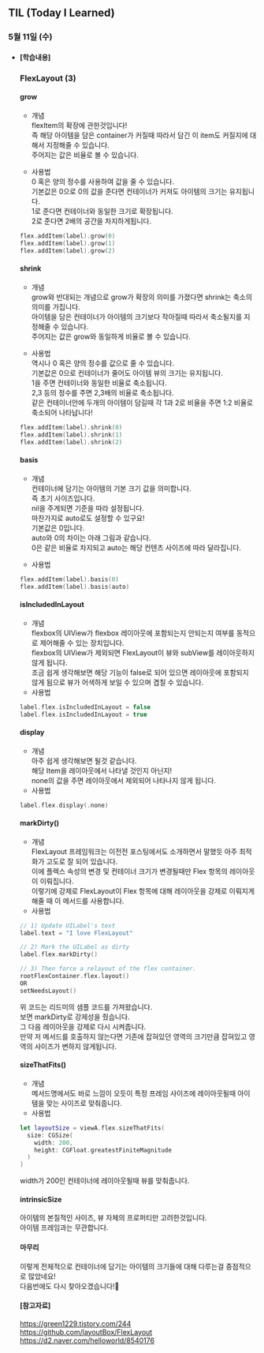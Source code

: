 ## TIL (Today I Learned)

### 5월 11일 (수)   

- #### [학습내용]    
  ### FlexLayout (3)         
  
  #### grow    

  - 개념   
  flexItem의 확장에 관한것입니다!       
  즉 해당 아이템을 담은 container가 커질때 따라서 담긴 이 item도 커질지에 대해서 지정해줄 수 있습니다.    
  주어지는 값은 비율로 볼 수 있습니다.    

  - 사용법    
  0 혹은 양의 정수를 사용하여 값을 줄 수 있습니다.   
  기본값은 0으로 0의 값을 준다면 컨테이너가 커져도 아이템의 크기는 유지됩니다.   
  1로 준다면 컨테이너와 동일한 크기로 확장됩니다.   
  2로 준다면 2배의 공간을 차지하게됩니다.    
  ```swift
  flex.addItem(label).grow(0)
  flex.addItem(label).grow(1)
  flex.addItem(label).grow(2)
  ```

  #### shrink    

  - 개념   
  grow와 반대되는 개념으로 grow가 확장의 의미를 가졌다면 shrink는 축소의 의미를 가집니다.    
  아이템을 담은 컨테이너가 아이템의 크기보다 작아질때 따라서 축소될지를 지정해줄 수 있습니다.      
  주어지는 값은 grow와 동일하게 비율로 볼 수 있습니다.    

  - 사용법    
  역시나 0 혹은 양의 정수를 값으로 줄 수 있습니다.   
  기본값은 0으로 컨테이너가 줄어도 아이템 뷰의 크기는 유지됩니다.   
  1을 주면 컨테이너와 동일한 비율로 축소됩니다.    
  2,3 등의 정수를 주면 2,3배의 비율로 축소됩니다.    
  같은 컨테이너안에 두개의 아이템이 담길때 각 1과 2로 비율을 주면 1:2 비율로 축소되어 나타납니다!    
  ```swift
  flex.addItem(label).shrink(0)
  flex.addItem(label).shrink(1)
  flex.addItem(label).shrink(2)
  ```

  #### basis    

  - 개념   
  컨테이너에 담기는 아이템의 기본 크기 값을 의미합니다.    
  즉 초기 사이즈입니다.    
  nil을 주게되면 기준을 따라 설정됩니다.    
  마찬가지로 auto로도 설정할 수 있구요!   
  기본값은 0입니다.    
  auto와 0의 차이는 아래 그림과 같습니다.    
  0은 같은 비율로 차지되고 auto는 해당 컨텐츠 사이즈에 따라 달라집니다.    

  - 사용법    
  ```swift
  flex.addItem(label).basis(0)
  flex.addItem(label).basis(auto)
  ```

  #### isIncludedInLayout    

  - 개념    
  flexbox의 UIView가 flexbox 레이아웃에 포함되는지 안되는지 여부를 동적으로 제어해줄 수 있는 장치입니다.    
  flexbox의 UIView가 제외되면 FlexLayout이 뷰와 subView를 레이아웃하지 않게 됩니다.    
  조금 쉽게 생각해보면 해당 기능이 false로 되어 있으면 레이아웃에 포함되지 않게 됨으로 뷰가 어색하게 보일 수 있으며 겹칠 수 있습니다.    
  - 사용법    
  ```swift
  label.flex.isIncludedInLayout = false
  label.flex.isIncludedInLayout = true
  ```

  #### display    

  - 개념   
  아주 쉽게 생각해보면 될것 같습니다.    
  해당 Item을 레이아웃에서 나타낼 것인지 아닌지!    
  none의 값을 주면 레이아웃에서 제외되어 나타나지 않게 됩니다.   
  - 사용법    
  ```swift
  label.flex.display(.none)
  ```

  #### markDirty()    

  - 개념    
  FlexLayout 프레임워크는 이전전 포스팅에서도 소개하면서 말했듯 아주 최적화가 고도로 잘 되어 있습니다.    
  이에 플렉스 속성의 변경 및 컨테이너 크기가 변경될때만 Flex 항목의 레이아웃이 이뤄집니다.    
  이렇기에 강제로 FlexLayout이 Flex 항목에 대해 레이아웃을 강제로 이뤄지게 해줄 때 이 메서드를 사용합니다.    
  - 사용법    
  ```swift
  // 1) Update UILabel's text
  label.text = "I love FlexLayout"
  
  // 2) Mark the UILabel as dirty
  label.flex.markDirty()
  
  // 3) Then force a relayout of the flex container.
  rootFlexContainer.flex.layout()
  OR
  setNeedsLayout()
  ```
  위 코드는 리드미의 샘플 코드를 가져왔습니다.    
  보면 markDirty로 강제성을 줬습니다.    
  그 다음 레이아웃을 강제로 다시 시켜줍니다.    
  만약 저 메서드를 호출하지 않는다면 기존에 잡혀있던 영역의 크기만큼 잡혀있고 영역의 사이즈가 변하지 않게됩니다.    

  #### sizeThatFits()   

  - 개념     
  메서드명에서도 바로 느낌이 오듯이 특정 프레임 사이즈에 레이아웃될때 아이템을 맞는 사이즈로 맞춰줍니다.    
  - 사용법    
  ```swift
  let layoutSize = viewA.flex.sizeThatFits(
    size: CGSize(
      width: 200, 
      height: CGFloat.greatestFiniteMagnitude
    )
  )
  ```
  width가 200인 컨테이너에 레이아웃될때 뷰를 맞춰줍니다.     

  #### intrinsicSize    

  아이템의 본질적인 사이즈, 뷰 자체의 프로퍼티만 고려한것입니다.    
  아이템 프레임과는 무관합니다.    

  #### 마무리   

  이렇게 전체적으로 컨테이너에 담기는 아이템의 크기들에 대해 다루는걸 중점적으로 많았네요!    
  다음번에도 다시 찾아오겠습니다!🙌    

  #### [참고자료]    
  https://green1229.tistory.com/244    
  https://github.com/layoutBox/FlexLayout     
  https://d2.naver.com/helloworld/8540176     


